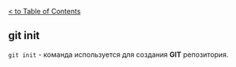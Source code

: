 [< to Table of Contents](./readme.md)

## git init

`git init` - команда используется для создания **GIT** репозитория. 